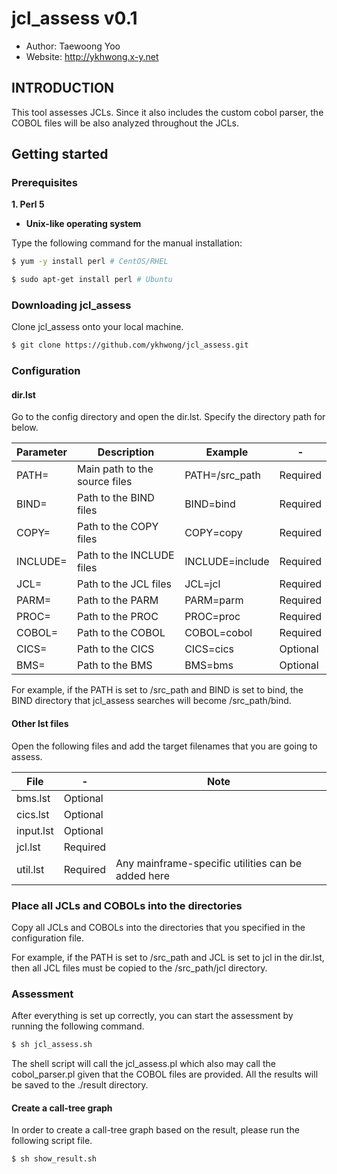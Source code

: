 # jcl_assess v0.1
- Author: Taewoong Yoo
- Website: http://ykhwong.x-y.net

## INTRODUCTION
This tool assesses JCLs. Since it also includes the custom cobol parser, the COBOL files will be also analyzed throughout the JCLs.

## Getting started
### Prerequisites
**1. Perl 5**
* **Unix-like operating system**

Type the following command for the manual installation:
```sh
$ yum -y install perl # CentOS/RHEL
```
```sh
$ sudo apt-get install perl # Ubuntu
```

### Downloading jcl_assess
Clone jcl_assess onto your local machine.
```sh
$ git clone https://github.com/ykhwong/jcl_assess.git
```

### Configuration
#### dir.lst
Go to the config directory and open the dir.lst. Specify the directory path for below.

| Parameter | Description | Example | - |
| --------- | --------- | --------- | --------- |
| PATH= | Main path to the source files | PATH=/src_path | Required |
| BIND= | Path to the BIND files | BIND=bind | Required |
| COPY= | Path to the COPY files | COPY=copy | Required |
| INCLUDE= | Path to the INCLUDE files | INCLUDE=include | Required |
| JCL= | Path to the JCL files | JCL=jcl | Required |
| PARM= | Path to the PARM | PARM=parm | Required |
| PROC= | Path to the PROC | PROC=proc | Required |
| COBOL= | Path to the COBOL | COBOL=cobol | Required |
| CICS= |Path to the CICS | CICS=cics | Optional |
| BMS= | Path to the BMS | BMS=bms | Optional |

For example, if the PATH is set to /src_path and BIND is set to bind, the BIND directory that jcl_assess searches will become /src_path/bind.

#### Other lst files
Open the following files and add the target filenames that you are going to assess.

| File | - | Note | 
| ---- | ---- | ---- |
| bms.lst | Optional | |
| cics.lst | Optional | |
| input.lst | Optional | |
| jcl.lst | Required | |
| util.lst | Required | Any mainframe-specific utilities can be added here |

### Place all JCLs and COBOLs into the directories
Copy all JCLs and COBOLs into the directories that you specified in the configuration file.

For example, if the PATH is set to /src_path and JCL is set to jcl in the dir.lst, then all JCL files must be copied to the /src_path/jcl directory.

### Assessment
After everything is set up correctly, you can start the assessment by running the following command.

```sh
$ sh jcl_assess.sh
```

The shell script will call the jcl_assess.pl which also may call the cobol_parser.pl given that the COBOL files are provided. All the results will be saved to the ./result directory.

#### Create a call-tree graph
In order to create a call-tree graph based on the result, please run the following script file.

```sh
$ sh show_result.sh
```

